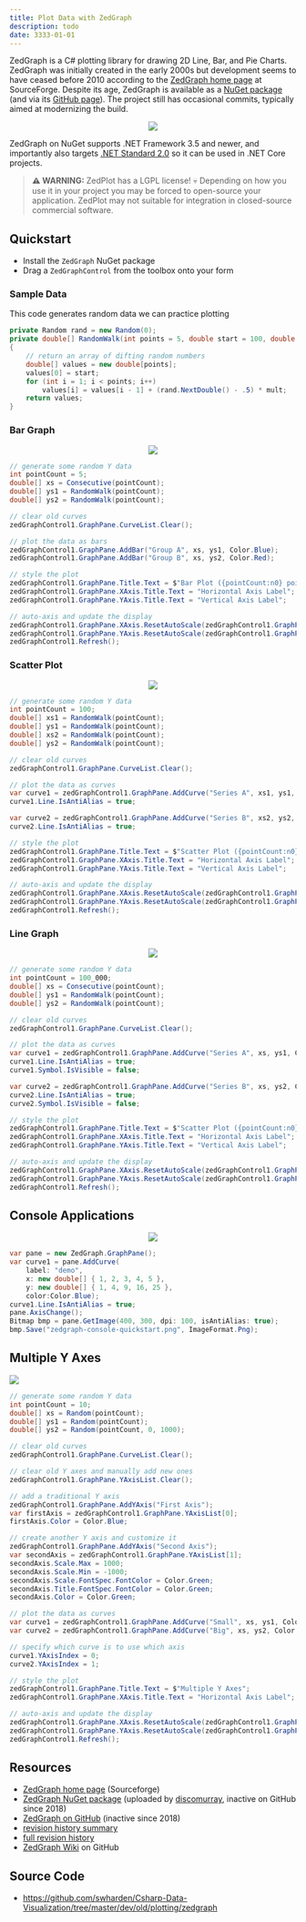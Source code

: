 ```yaml
---
title: Plot Data with ZedGraph
description: todo
date: 3333-01-01
---
```


ZedGraph is a C# plotting library for drawing 2D Line, Bar, and Pie Charts. ZedGraph was initially created in the early 2000s but development seems to have ceased before 2010 according to the [ZedGraph home page](http://zedgraph.sourceforge.net/samples.html) at SourceForge. Despite its age, ZedGraph is available as a [NuGet package](https://www.nuget.org/packages/ZedGraph) (and via its [GitHub page](https://github.com/ZedGraph/ZedGraph)). The project still has occasional commits, typically aimed at modernizing the build. 

<div align="center">

![](graphics/zedgraph-quickstart.gif)

</div>

ZedGraph on NuGet supports .NET Framework 3.5 and newer, and importantly also targets [.NET Standard 2.0](https://docs.microsoft.com/en-us/dotnet/standard/net-standard) so it can be used in .NET Core projects.

> **⚠️ WARNING:** ZedPlot has a LGPL license! 💀 Depending on how you use it in your project you may be forced to open-source your application. ZedPlot may not suitable for integration in closed-source commercial software.

## Quickstart

* Install the `ZedGraph` NuGet package
* Drag a `ZedGraphControl` from the toolbox onto your form

### Sample Data

This code generates random data we can practice plotting

```cs
private Random rand = new Random(0);
private double[] RandomWalk(int points = 5, double start = 100, double mult = 50)
{
    // return an array of difting random numbers
    double[] values = new double[points];
    values[0] = start;
    for (int i = 1; i < points; i++)
        values[i] = values[i - 1] + (rand.NextDouble() - .5) * mult;
    return values;
}
```

### Bar Graph

<div align="center">

![](graphics/zedgraph-quickstart-bar.png)

</div>

```cs
// generate some random Y data
int pointCount = 5;
double[] xs = Consecutive(pointCount);
double[] ys1 = RandomWalk(pointCount);
double[] ys2 = RandomWalk(pointCount);

// clear old curves
zedGraphControl1.GraphPane.CurveList.Clear();

// plot the data as bars
zedGraphControl1.GraphPane.AddBar("Group A", xs, ys1, Color.Blue);
zedGraphControl1.GraphPane.AddBar("Group B", xs, ys2, Color.Red);

// style the plot
zedGraphControl1.GraphPane.Title.Text = $"Bar Plot ({pointCount:n0} points)";
zedGraphControl1.GraphPane.XAxis.Title.Text = "Horizontal Axis Label";
zedGraphControl1.GraphPane.YAxis.Title.Text = "Vertical Axis Label";

// auto-axis and update the display
zedGraphControl1.GraphPane.XAxis.ResetAutoScale(zedGraphControl1.GraphPane, CreateGraphics());
zedGraphControl1.GraphPane.YAxis.ResetAutoScale(zedGraphControl1.GraphPane, CreateGraphics());
zedGraphControl1.Refresh();
```

### Scatter Plot

<div align="center">

![](graphics/zedgraph-quickstart-scatter.png)

</div>

```cs
// generate some random Y data
int pointCount = 100;
double[] xs1 = RandomWalk(pointCount);
double[] ys1 = RandomWalk(pointCount);
double[] xs2 = RandomWalk(pointCount);
double[] ys2 = RandomWalk(pointCount);

// clear old curves
zedGraphControl1.GraphPane.CurveList.Clear();

// plot the data as curves
var curve1 = zedGraphControl1.GraphPane.AddCurve("Series A", xs1, ys1, Color.Blue);
curve1.Line.IsAntiAlias = true;

var curve2 = zedGraphControl1.GraphPane.AddCurve("Series B", xs2, ys2, Color.Red);
curve2.Line.IsAntiAlias = true;

// style the plot
zedGraphControl1.GraphPane.Title.Text = $"Scatter Plot ({pointCount:n0} points)";
zedGraphControl1.GraphPane.XAxis.Title.Text = "Horizontal Axis Label";
zedGraphControl1.GraphPane.YAxis.Title.Text = "Vertical Axis Label";

// auto-axis and update the display
zedGraphControl1.GraphPane.XAxis.ResetAutoScale(zedGraphControl1.GraphPane, CreateGraphics());
zedGraphControl1.GraphPane.YAxis.ResetAutoScale(zedGraphControl1.GraphPane, CreateGraphics());
zedGraphControl1.Refresh();
```

### Line Graph

<div align="center">

![](graphics/zedgraph-quickstart-line.png)

</div>

```cs
// generate some random Y data
int pointCount = 100_000;
double[] xs = Consecutive(pointCount);
double[] ys1 = RandomWalk(pointCount);
double[] ys2 = RandomWalk(pointCount);

// clear old curves
zedGraphControl1.GraphPane.CurveList.Clear();

// plot the data as curves
var curve1 = zedGraphControl1.GraphPane.AddCurve("Series A", xs, ys1, Color.Blue);
curve1.Line.IsAntiAlias = true;
curve1.Symbol.IsVisible = false;

var curve2 = zedGraphControl1.GraphPane.AddCurve("Series B", xs, ys2, Color.Red);
curve2.Line.IsAntiAlias = true;
curve2.Symbol.IsVisible = false;

// style the plot
zedGraphControl1.GraphPane.Title.Text = $"Scatter Plot ({pointCount:n0} points)";
zedGraphControl1.GraphPane.XAxis.Title.Text = "Horizontal Axis Label";
zedGraphControl1.GraphPane.YAxis.Title.Text = "Vertical Axis Label";

// auto-axis and update the display
zedGraphControl1.GraphPane.XAxis.ResetAutoScale(zedGraphControl1.GraphPane, CreateGraphics());
zedGraphControl1.GraphPane.YAxis.ResetAutoScale(zedGraphControl1.GraphPane, CreateGraphics());
zedGraphControl1.Refresh();
```

## Console Applications

<div align="center">

![](graphics/zedgraph-console-quickstart.png)

</div>

```cs
var pane = new ZedGraph.GraphPane();
var curve1 = pane.AddCurve(
    label: "demo",
    x: new double[] { 1, 2, 3, 4, 5 },
    y: new double[] { 1, 4, 9, 16, 25 },
    color:Color.Blue);
curve1.Line.IsAntiAlias = true;
pane.AxisChange();
Bitmap bmp = pane.GetImage(400, 300, dpi: 100, isAntiAlias: true);
bmp.Save("zedgraph-console-quickstart.png", ImageFormat.Png);
```

## Multiple Y Axes

![](graphics/zedgraph-multiple-y-axes.png)

```cs
// generate some random Y data
int pointCount = 10;
double[] xs = Random(pointCount);
double[] ys1 = Random(pointCount);
double[] ys2 = Random(pointCount, 0, 1000);

// clear old curves
zedGraphControl1.GraphPane.CurveList.Clear();

// clear old Y axes and manually add new ones
zedGraphControl1.GraphPane.YAxisList.Clear();

// add a traditional Y axis
zedGraphControl1.GraphPane.AddYAxis("First Axis");
var firstAxis = zedGraphControl1.GraphPane.YAxisList[0];
firstAxis.Color = Color.Blue;

// create another Y axis and customize it
zedGraphControl1.GraphPane.AddYAxis("Second Axis");
var secondAxis = zedGraphControl1.GraphPane.YAxisList[1];
secondAxis.Scale.Max = 1000;
secondAxis.Scale.Min = -1000;
secondAxis.Scale.FontSpec.FontColor = Color.Green;
secondAxis.Title.FontSpec.FontColor = Color.Green;
secondAxis.Color = Color.Green;

// plot the data as curves
var curve1 = zedGraphControl1.GraphPane.AddCurve("Small", xs, ys1, Color.Blue);
var curve2 = zedGraphControl1.GraphPane.AddCurve("Big", xs, ys2, Color.Green);

// specify which curve is to use which axis
curve1.YAxisIndex = 0;
curve2.YAxisIndex = 1;

// style the plot
zedGraphControl1.GraphPane.Title.Text = $"Multiple Y Axes";
zedGraphControl1.GraphPane.XAxis.Title.Text = "Horizontal Axis Label";

// auto-axis and update the display
zedGraphControl1.GraphPane.XAxis.ResetAutoScale(zedGraphControl1.GraphPane, CreateGraphics());
zedGraphControl1.GraphPane.YAxis.ResetAutoScale(zedGraphControl1.GraphPane, CreateGraphics());
zedGraphControl1.Refresh();
```

## Resources
* [ZedGraph home page](http://zedgraph.sourceforge.net/samples.html) (Sourceforge)
* [ZedGraph NuGet package](https://www.nuget.org/packages/ZedGraph/) (uploaded by [discomurray](https://github.com/discomurray), inactive on GitHub since 2018)
* [ZedGraph on GitHub](https://github.com/ZedGraph/ZedGraph) (inactive since 2018)
* [revision history summary](http://zedgraph.sourceforge.net/revision.html)
* [full revision history](http://zedgraph.sourceforge.net/revision_history.txt)
* [ZedGraph Wiki](https://github.com/ZedGraph/ZedGraph/wiki) on GitHub

## Source Code

* https://github.com/swharden/Csharp-Data-Visualization/tree/master/dev/old/plotting/zedgraph